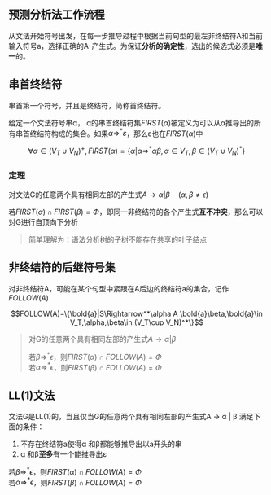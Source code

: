 ## 预测分析法工作流程

从文法开始符号出发，在每一步推导过程中根据当前句型的最左非终结符A和当前输入符号a，选择正确的A-产生式。为保证**分析的确定性**，选出的候选式必须是**唯一**的。

## 串首终结符

串首第一个符号，并且是终结符，简称首终结符。

给定一个文法符号串α， α的串首终结符集$FIRST(α)$被定义为可以从α推导出的所有串首终结符构成的集合。如果$α\Rightarrow^* ε$，那么ε也在$FIRST(α)$中

$$\forall \alpha\in (V_T\cup V_N)^+, FIRST(\alpha)=\{\alpha|\alpha\Rightarrow^*\alpha\beta,\alpha\in V_T,\beta\in (V_T\cup V_N)^*\}$$

### 定理

对文法G的任意两个具有相同左部的产生式$A\to \alpha|\beta\quad(\alpha,\beta\neq \epsilon)$

若$FIRST(\alpha)\cap FIRST(\beta)=\Phi$，即同一非终结符的各个产生式**互不冲突**，那么可以对G进行自顶向下分析

> 简单理解为：语法分析树的子树不能存在共享的叶子结点

## 非终结符的后继符号集

对非终结符A，可能在某个句型中紧跟在A后边的终结符a的集合，记作$FOLLOW(A)$

$$FOLLOW(A)=\{\bold{a}|S\Rightarrow^*\alpha A \bold{a}\beta,\bold{a}\in V_T,\alpha,\beta\in (V_T\cup V_N)^*\}$$

> 对G的任意两个具有相同左部的产生式$A\to \alpha|\beta$
>
> 若$\beta\Rightarrow^*\epsilon$，则$FIRST(\alpha)\cap FOLLOW(A)=\Phi$<br>
> 若$\alpha\Rightarrow^*\epsilon$，则$FIRST(\beta)\cap FOLLOW(A)=\Phi$

## LL(1)文法

文法G是LL(1)的，当且仅当G的任意两个具有相同左部的产生式A → α | β 满足下面的条件：

1. 不存在终结符a使得α 和β都能够推导出以a开头的串
2. α 和β**至多**有一个能推导出ε

若$\beta\Rightarrow^*\epsilon$，则$FIRST(\alpha)\cap FOLLOW(A)=\Phi$<br>
若$\alpha\Rightarrow^*\epsilon$，则$FIRST(\beta)\cap FOLLOW(A)=\Phi$

